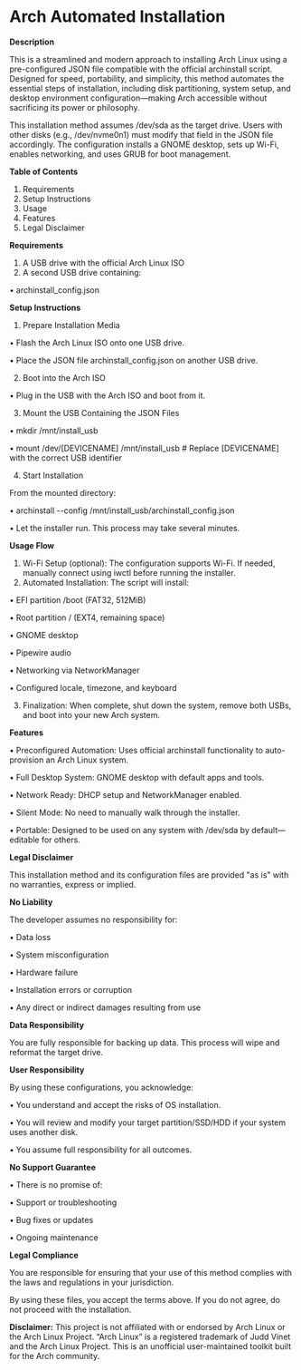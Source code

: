 # Arch Automated Installation

**Description**

This is a streamlined and modern approach to installing Arch Linux using a pre-configured JSON file compatible with the official archinstall script. Designed for speed, portability, and simplicity, this method automates the essential steps of installation, including disk partitioning, system setup, and desktop environment configuration—making Arch accessible without sacrificing its power or philosophy.

This installation method assumes /dev/sda as the target drive. Users with other disks (e.g., /dev/nvme0n1) must modify that field in the JSON file accordingly. The configuration installs a GNOME desktop, sets up Wi-Fi, enables networking, and uses GRUB for boot management.

**Table of Contents**

1. Requirements
2. Setup Instructions
3. Usage
4. Features
5. Legal Disclaimer

**Requirements**

1. A USB drive with the official Arch Linux ISO
2. A second USB drive containing:

• archinstall_config.json

**Setup Instructions**

1. Prepare Installation Media

• Flash the Arch Linux ISO onto one USB drive.

• Place the JSON file archinstall_config.json on another USB drive.

2. Boot into the Arch ISO

• Plug in the USB with the Arch ISO and boot from it.

3. Mount the USB Containing the JSON Files

• mkdir /mnt/install_usb

• mount /dev/[DEVICENAME] /mnt/install_usb  # Replace [DEVICENAME] with the correct USB identifier

4. Start Installation

From the mounted directory:

• archinstall --config /mnt/install_usb/archinstall_config.json

• Let the installer run. This process may take several minutes.

**Usage Flow**

1. Wi-Fi Setup (optional): The configuration supports Wi-Fi. If needed, manually connect using iwctl before running the installer.
2. Automated Installation: The script will install:

• EFI partition /boot (FAT32, 512MiB)

• Root partition / (EXT4, remaining space)

• GNOME desktop

• Pipewire audio

• Networking via NetworkManager

• Configured locale, timezone, and keyboard

3. Finalization: When complete, shut down the system, remove both USBs, and boot into your new Arch system.

**Features**

• Preconfigured Automation: Uses official archinstall functionality to auto-provision an Arch Linux system.

• Full Desktop System: GNOME desktop with default apps and tools.

• Network Ready: DHCP setup and NetworkManager enabled.

• Silent Mode: No need to manually walk through the installer.

• Portable: Designed to be used on any system with /dev/sda by default—editable for others.

**Legal Disclaimer**

This installation method and its configuration files are provided "as is" with no warranties, express or implied.

**No Liability**

The developer assumes no responsibility for:

• Data loss

• System misconfiguration

• Hardware failure

• Installation errors or corruption

• Any direct or indirect damages resulting from use

**Data Responsibility**

You are fully responsible for backing up data. This process will wipe and reformat the target drive.

**User Responsibility**

By using these configurations, you acknowledge:

• You understand and accept the risks of OS installation.

• You will review and modify your target partition/SSD/HDD if your system uses another disk.

• You assume full responsibility for all outcomes.

**No Support Guarantee**

• There is no promise of:

• Support or troubleshooting

• Bug fixes or updates

• Ongoing maintenance

**Legal Compliance**

You are responsible for ensuring that your use of this method complies with the laws and regulations in your jurisdiction.

By using these files, you accept the terms above. If you do not agree, do not proceed with the installation.

**Disclaimer:** This project is not affiliated with or endorsed by Arch Linux or the Arch Linux Project. “Arch Linux” is a registered trademark of Judd Vinet and the Arch Linux Project. This is an unofficial user-maintained toolkit built for the Arch community.
